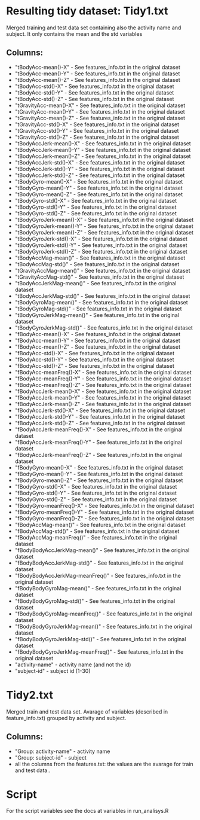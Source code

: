 Resulting tidy dataset:
Tidy1.txt
=========
Merged training and test data set containing also the activity name and subject. It only contains the mean and the std variables

Columns:
--------

- "tBodyAcc-mean()-X" - See features_info.txt in the original dataset
- "tBodyAcc-mean()-Y" - See features_info.txt in the original dataset
- "tBodyAcc-mean()-Z" - See features_info.txt in the original dataset
- "tBodyAcc-std()-X" - See features_info.txt in the original dataset
- "tBodyAcc-std()-Y" - See features_info.txt in the original dataset
- "tBodyAcc-std()-Z" - See features_info.txt in the original dataset
- "tGravityAcc-mean()-X" - See features_info.txt in the original dataset
- "tGravityAcc-mean()-Y" - See features_info.txt in the original dataset
- "tGravityAcc-mean()-Z" - See features_info.txt in the original dataset
- "tGravityAcc-std()-X" - See features_info.txt in the original dataset
- "tGravityAcc-std()-Y" - See features_info.txt in the original dataset
- "tGravityAcc-std()-Z"  - See features_info.txt in the original dataset
- "tBodyAccJerk-mean()-X"  - See features_info.txt in the original dataset
- "tBodyAccJerk-mean()-Y"  - See features_info.txt in the original dataset
- "tBodyAccJerk-mean()-Z"  - See features_info.txt in the original dataset
- "tBodyAccJerk-std()-X" - See features_info.txt in the original dataset
- "tBodyAccJerk-std()-Y" - See features_info.txt in the original dataset
- "tBodyAccJerk-std()-Z" - See features_info.txt in the original dataset
- "tBodyGyro-mean()-X" - See features_info.txt in the original dataset
- "tBodyGyro-mean()-Y" - See features_info.txt in the original dataset
- "tBodyGyro-mean()-Z" - See features_info.txt in the original dataset
- "tBodyGyro-std()-X" - See features_info.txt in the original dataset
- "tBodyGyro-std()-Y" - See features_info.txt in the original dataset
- "tBodyGyro-std()-Z" - See features_info.txt in the original dataset
- "tBodyGyroJerk-mean()-X" - See features_info.txt in the original dataset
- "tBodyGyroJerk-mean()-Y" - See features_info.txt in the original dataset
- "tBodyGyroJerk-mean()-Z" - See features_info.txt in the original dataset
- "tBodyGyroJerk-std()-X" - See features_info.txt in the original dataset
- "tBodyGyroJerk-std()-Y" - See features_info.txt in the original dataset
- "tBodyGyroJerk-std()-Z" - See features_info.txt in the original dataset
- "tBodyAccMag-mean()" - See features_info.txt in the original dataset
- "tBodyAccMag-std()" - See features_info.txt in the original dataset
- "tGravityAccMag-mean()" - See features_info.txt in the original dataset 
- "tGravityAccMag-std()" - See features_info.txt in the original dataset
- "tBodyAccJerkMag-mean()" - See features_info.txt in the original dataset
- "tBodyAccJerkMag-std()" - See features_info.txt in the original dataset
- "tBodyGyroMag-mean()" - See features_info.txt in the original dataset
- "tBodyGyroMag-std()" - See features_info.txt in the original dataset
- "tBodyGyroJerkMag-mean()" - See features_info.txt in the original dataset
- "tBodyGyroJerkMag-std()" - See features_info.txt in the original dataset
- "fBodyAcc-mean()-X" - See features_info.txt in the original dataset
- "fBodyAcc-mean()-Y" - See features_info.txt in the original dataset 
- "fBodyAcc-mean()-Z" - See features_info.txt in the original dataset
- "fBodyAcc-std()-X" - See features_info.txt in the original dataset
- "fBodyAcc-std()-Y" - See features_info.txt in the original dataset
- "fBodyAcc-std()-Z" - See features_info.txt in the original dataset
- "fBodyAcc-meanFreq()-X" - See features_info.txt in the original dataset
- "fBodyAcc-meanFreq()-Y" - See features_info.txt in the original dataset
- "fBodyAcc-meanFreq()-Z" - See features_info.txt in the original dataset
- "fBodyAccJerk-mean()-X" - See features_info.txt in the original dataset
- "fBodyAccJerk-mean()-Y" - See features_info.txt in the original dataset
- "fBodyAccJerk-mean()-Z" - See features_info.txt in the original dataset
- "fBodyAccJerk-std()-X" - See features_info.txt in the original dataset
- "fBodyAccJerk-std()-Y" - See features_info.txt in the original dataset
- "fBodyAccJerk-std()-Z" - See features_info.txt in the original dataset
- "fBodyAccJerk-meanFreq()-X" - See features_info.txt in the original dataset
- "fBodyAccJerk-meanFreq()-Y" - See features_info.txt in the original dataset
- "fBodyAccJerk-meanFreq()-Z" - See features_info.txt in the original dataset
- "fBodyGyro-mean()-X" - See features_info.txt in the original dataset
- "fBodyGyro-mean()-Y" - See features_info.txt in the original dataset
- "fBodyGyro-mean()-Z" - See features_info.txt in the original dataset
- "fBodyGyro-std()-X" - See features_info.txt in the original dataset
- "fBodyGyro-std()-Y" - See features_info.txt in the original dataset
- "fBodyGyro-std()-Z" - See features_info.txt in the original dataset
- "fBodyGyro-meanFreq()-X" - See features_info.txt in the original dataset
- "fBodyGyro-meanFreq()-Y" - See features_info.txt in the original dataset
- "fBodyGyro-meanFreq()-Z" - See features_info.txt in the original dataset
- "fBodyAccMag-mean()" - See features_info.txt in the original dataset
- "fBodyAccMag-std()" - See features_info.txt in the original dataset
- "fBodyAccMag-meanFreq()" - See features_info.txt in the original dataset
- "fBodyBodyAccJerkMag-mean()" - See features_info.txt in the original dataset
- "fBodyBodyAccJerkMag-std()" - See features_info.txt in the original dataset
- "fBodyBodyAccJerkMag-meanFreq()" - See features_info.txt in the original dataset
- "fBodyBodyGyroMag-mean()" - See features_info.txt in the original dataset
- "fBodyBodyGyroMag-std()" - See features_info.txt in the original dataset
- "fBodyBodyGyroMag-meanFreq()" - See features_info.txt in the original dataset
- "fBodyBodyGyroJerkMag-mean()" - See features_info.txt in the original dataset
- "fBodyBodyGyroJerkMag-std()" - See features_info.txt in the original dataset
- "fBodyBodyGyroJerkMag-meanFreq()" - See features_info.txt in the original dataset
- "activity-name" - activity name (and not the id)
- "subject-id" - subject id (1-30)

Tidy2.txt
=========
Merged train and test data set. Avarage of variables (described in feature_info.txt) grouped by activity and subject.

Columns:
--------
- "Group: activity-name" - activity name
- "Group: subject-id" - subject
- all the columns from the features.txt: the values are the avarage for train and test data..


Script
======
 For the script variables see the docs at variables in run_analisys.R
 

 

